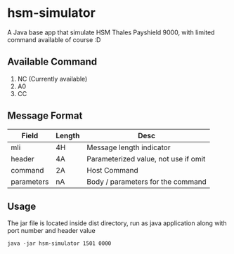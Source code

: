 # hsm-simulator
A Java base app that simulate HSM Thales Payshield 9000, with limited command available of course :D

## Available Command
1. NC (Currently available)
2. A0
3. CC

## Message Format
| Field | Length | Desc |
| ------ | ------ | ------ |
| mli | 4H | Message length indicator |
| header | 4A | Parameterized value, not use if omit |
| command | 2A | Host Command |
| parameters | nA | Body / parameters for the command |

## Usage
The jar file is located inside dist directory, run as java application along with port number and header value
```
java -jar hsm-simulator 1501 0000
```
